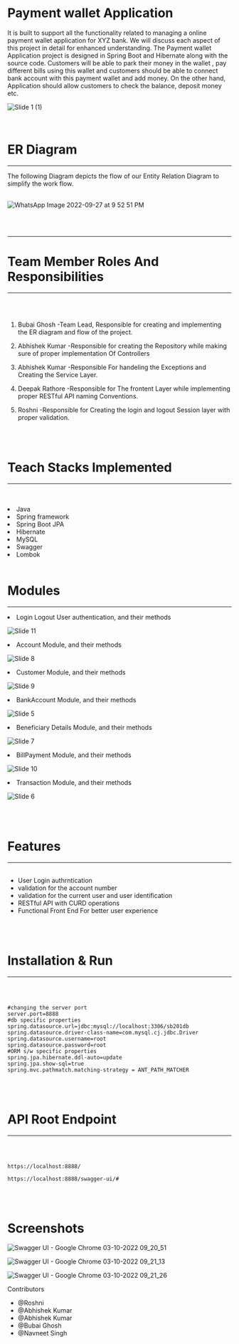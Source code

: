 
# Payment wallet Application
It is built to support all the functionality related to managing a online payment wallet application for XYZ bank. We will discuss each aspect of this project in detail for enhanced understanding. The Payment wallet Application project is designed in Spring Boot and Hibernate along with the source code. Customers will be able to park their money in the wallet , pay different bills using this wallet and customers should be able to connect bank account with this payment wallet and add money.  On the other hand, Application should allow customers to check the balance, deposit money etc.



![Slide 1 (1)](https://user-images.githubusercontent.com/103949784/226496104-41075c45-df07-45d0-aa16-311fdc6fbf69.jpeg)


<br>
  
# ER Diagram
<hr>
The following Diagram depicts the flow of our Entity Relation Diagram to simplify the work flow.
<br>
<br>
  
  
![WhatsApp Image 2022-09-27 at 9 52 51 PM](https://user-images.githubusercontent.com/57911117/192693251-f4deedb6-d884-404c-9529-3970e25a8a5f.jpeg)

<br>
<br>
<hr>
  
# Team Member Roles And Responsibilities
  
<hr>
<br>
<br>

1) Bubai Ghosh  -Team Lead, Responsible for creating and implementing the ER diagram and flow of the project.

2) Abhishek Kumar -Responsible for creating the Repository while making sure of proper implementation Of Controllers

3) Abhishek Kumar -Responsible For handeling the Exceptions and Creating the Service Layer.

4) Deepak Rathore -Responsible for The frontent Layer while implementing proper RESTful API naming Conventions.

5) Roshni -Responsible for Creating the login and logout Session layer with proper validation.

<br>
<br>

# Teach Stacks Implemented
<hr>
<br>
<br>
<li>Java
<li>Spring framework
<li>Spring Boot JPA
<li>Hibernate
<li>MySQL
<li>Swagger
<li>Lombok

  

<br>
<br>



# Modules
<hr>


<li>Login Logout User authentication, and their methods 

![Slide 11](https://user-images.githubusercontent.com/103949784/226496359-65824ed8-bdbf-4b02-ab23-0c3420f568ac.jpeg)

<li>Account Module, and their methods 

![Slide 8](https://user-images.githubusercontent.com/103949784/226497357-eccc57a5-5832-4464-a5d0-bad1e2b0b120.jpeg)

<li>Customer Module, and their methods 

![Slide 9](https://user-images.githubusercontent.com/103949784/226497869-dfb4c2f6-d1ca-46d3-89cc-57157a176ba9.jpeg)


<li>BankAccount Module, and their methods

![Slide 5](https://user-images.githubusercontent.com/103949784/226497546-6e74beac-68d9-4895-b990-6744ef1bb08e.jpeg)


<li>Beneficiary Details Module, and their methods

![Slide 7](https://user-images.githubusercontent.com/103949784/226497603-19882dc9-c0cf-4292-bed2-769fd4fc918b.jpeg)

<li>BillPayment Module, and their methods

![Slide 10](https://user-images.githubusercontent.com/103949784/226497675-3cb37b9d-19e8-4d27-8856-a72c35954fe6.jpeg)

<li>Transaction Module, and their methods

![Slide 6](https://user-images.githubusercontent.com/103949784/226497727-e7957234-b9b0-4b58-a1b6-0e4fe5f09d2f.jpeg)

<br>
<br>

# Features
<hr>
<br>

- User Login authrntication
- validation for the account number
- validation for the current user and user identification
- RESTful API with CURD operations
- Functional Front End For better user experience

<br>
<br>

# Installation & Run
<hr>
<br>
<br>

```
#changing the server port
server.port=8888
#db specific properties
spring.datasource.url=jdbc:mysql://localhost:3306/sb201db
spring.datasource.driver-class-name=com.mysql.cj.jdbc.Driver
spring.datasource.username=root
spring.datasource.password=root
#ORM s/w specific properties
spring.jpa.hibernate.ddl-auto=update
spring.jpa.show-sql=true
spring.mvc.pathmatch.matching-strategy = ANT_PATH_MATCHER
```

<br>
<br>

# API Root Endpoint
<hr>
<br>
<br>

```
https://localhost:8888/
```

```
https://localhost:8888/swagger-ui/#
```
<br>
<br>


# Screenshots

![Swagger UI - Google Chrome 03-10-2022 09_20_51](https://user-images.githubusercontent.com/101331023/193498809-acec52c3-bf24-498a-8478-1b48c69228ea.png)



![Swagger UI - Google Chrome 03-10-2022 09_21_13](https://user-images.githubusercontent.com/101331023/193498829-1cdd1d29-720c-413b-a61b-e376b2d8071f.png)




![Swagger UI - Google Chrome 03-10-2022 09_21_26](https://user-images.githubusercontent.com/101331023/193498841-22886520-b223-4edc-88cb-224b05233aa7.png)



Contributors

- @Roshni
- @Abhishek Kumar
- @Abhishek Kumar
- @Bubai Ghosh
- @Navneet Singh

